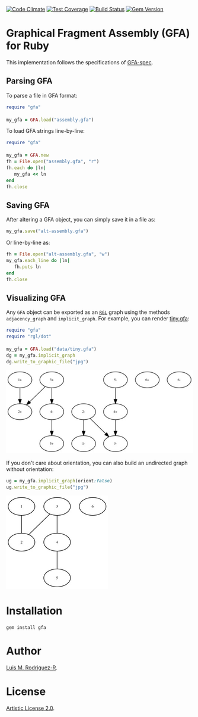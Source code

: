 [![Code Climate](https://codeclimate.com/github/lmrodriguezr/gfa/badges/gpa.svg)](https://codeclimate.com/github/lmrodriguezr/gfa)
[![Test Coverage](https://codeclimate.com/github/lmrodriguezr/gfa/badges/coverage.svg)](https://codeclimate.com/github/lmrodriguezr/gfa/coverage)
[![Build Status](https://travis-ci.org/lmrodriguezr/gfa.svg?branch=master)](https://travis-ci.org/lmrodriguezr/gfa)
[![Gem Version](https://badge.fury.io/rb/gfa.svg)](https://badge.fury.io/rb/gfa)


# Graphical Fragment Assembly (GFA) for Ruby

This implementation follows the specifications of [GFA-spec][].


## Parsing GFA

To parse a file in GFA format:
```ruby
require "gfa"

my_gfa = GFA.load("assembly.gfa")
```

To load GFA strings line-by-line:
```ruby
require "gfa"

my_gfa = GFA.new
fh = File.open("assembly.gfa", "r")
fh.each do |ln|
   my_gfa << ln
end
fh.close
```


## Saving GFA

After altering a GFA object, you can simply save it in a file as:
```ruby
my_gfa.save("alt-assembly.gfa")
```

Or line-by-line as:
```ruby
fh = File.open("alt-assembly.gfa", "w")
my_gfa.each_line do |ln|
   fh.puts ln
end
fh.close
```


## Visualizing GFA

Any `GFA` object can be exported as an [`RGL`][rgl] graph using the methods
`adjacency_graph` and `implicit_graph`. For example, you can render
[tiny.gfa](data/tiny.gfa):
```ruby
require "gfa"
require "rgl/dot"

my_gfa = GFA.load("data/tiny.gfa")
dg = my_gfa.implicit_graph
dg.write_to_graphic_file("jpg")
```
![tiny](data/tiny.jpg)

If you don't care about orientation, you can also build an undirected graph
without orientation:
```ruby
ug = my_gfa.implicit_graph(orient:false)
ug.write_to_graphic_file("jpg")
```
![tiny](data/tiny_undirected.jpg)


# Installation

```
gem install gfa
```


# Author

[Luis M. Rodriguez-R][lrr].


# License

[Artistic License 2.0](LICENSE).

[GFA-spec]: https://github.com/pmelsted/GFA-spec
[lrr]: http://lmrodriguezr.github.io/
[rgl]: https://github.com/monora/rgl

